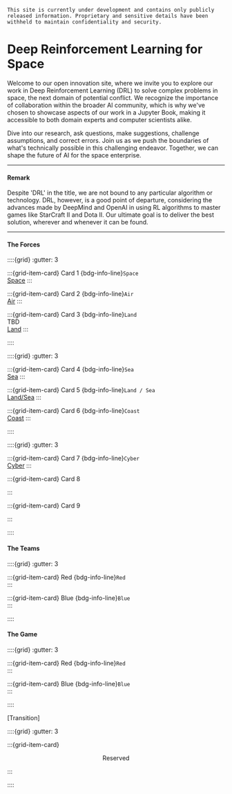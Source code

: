 ```{note} Disclaimer:
This site is currently under development and contains only publicly released information. Proprietary and sensitive details have been withheld to maintain confidentiality and security.
```
# Deep Reinforcement Learning for Space

Welcome to our open innovation site, where we invite you to explore our work in Deep Reinforcement Learning (DRL) to solve complex problems in space, the next domain of potential conflict. We recognize the importance of collaboration within the broader AI community, which is why we've chosen to showcase aspects of our work in a Jupyter Book, making it accessible to both domain experts and computer scientists alike.

Dive into our research, ask questions, make suggestions, challenge assumptions, and correct errors. Join us as we push the boundaries of what's technically possible in this challenging endeavor. Together, we can shape the future of AI for the space enterprise.

---

#### Remark

Despite 'DRL' in the title, we are not bound to any particular algorithm or technology. DRL, however, is a good point of departure, considering the advances made by DeepMind and OpenAI in using RL algorithms to master games like StarCraft II and Dota II. Our ultimate goal is to deliver the best solution, wherever and whenever it can be found.

---

#### The Forces<br>

::::{grid}
:gutter: 3

:::{grid-item-card} Card 1
{bdg-info-line}`Space`  
[Space](https://www.spaceforce.mil/)
:::

:::{grid-item-card} Card 2
{bdg-info-line}`Air`  
[Air](https://www.airforce.com/)
:::

:::{grid-item-card} Card 3
{bdg-info-line}`Land`  
TBD  
[Land](https://www.army.mil/)
:::

::::



::::{grid}
:gutter: 3

:::{grid-item-card} Card 4
{bdg-info-line}`Sea`  
[Sea](https://www.navy.mil/)
:::

:::{grid-item-card} Card 5
{bdg-info-line}`Land / Sea`  
[Land/Sea](https://www.marines.mil/)
:::

:::{grid-item-card} Card 6
{bdg-info-line}`Coast`  
[Coast](https://www.uscg.mil/)
:::

::::



::::{grid}
:gutter: 3

:::{grid-item-card} Card 7
{bdg-info-line}`Cyber`  
[Cyber](https://www.cybercom.mil)
:::

:::{grid-item-card} Card 8
<!-- Add content here if needed -->
:::

:::{grid-item-card} Card 9
<!-- Add content here if needed -->
:::

::::

#### The Teams<br>

::::{grid}
:gutter: 3

:::{grid-item-card} Red 
{bdg-info-line}`Red`  
:::

:::{grid-item-card} Blue
{bdg-info-line}`Blue`  
:::

::::

#### The Game<br>

::::{grid}
:gutter: 3

:::{grid-item-card} Red 
{bdg-info-line}`Red`  
:::

:::{grid-item-card} Blue
{bdg-info-line}`Blue`  
:::

::::

[Transition]

::::{grid}
:gutter: 3

:::{grid-item-card}

<div style="text-align: center;">Reserved</div>

:::

::::









